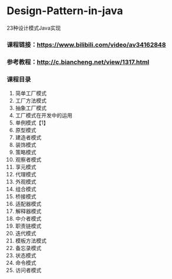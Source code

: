 # Design-Pattern-in-java
23种设计模式Java实现

### 课程链接：https://www.bilibili.com/video/av34162848  
### 参考教程：http://c.biancheng.net/view/1317.html
### 课程目录

01. 简单工厂模式
02. 工厂方法模式
03. 抽象工厂模式
04. 工厂模式在开发中的运用
05. 单例模式【1】
06. 原型模式
07. 建造者模式
08. 装饰模式
09. 策略模式
10. 观察者模式
11. 享元模式
12. 代理模式
13. 外观模式
14. 组合模式
15. 桥接模式
16. 适配器模式
17. 解释器模式
18. 中介者模式
19. 职责链模式
20. 迭代模式
21. 模板方法模式
22. 备忘录模式
23. 状态模式
24. 命令模式
25. 访问者模式